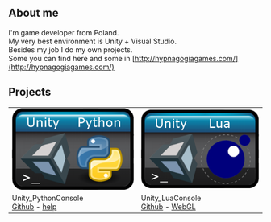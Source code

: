 ## About me


I'm game developer from Poland. <br/>
My very best environment is Unity + Visual Studio. <br/>
Besides my job I do my own projects. <br/>
Some you can find here and some in
[http://hypnagogiagames.com/](http://hypnagogiagames.com/)


## Projects

| | |
|-|-|
| [![Image](img/Unity_Python_Console.png)](https://github.com/karolwieczorek/Unity_PythonConsole) | [![Image](img/Unity_Lua_Console.png)](https://github.com/karolwieczorek/Unity_LuaConsole) |
| Unity_PythonConsole <br/> [Github](https://github.com/karolwieczorek/Unity_PythonConsole) - [help](https://karolwieczorek.github.io/Projects/PythonConsole/help) | Unity_LuaConsole <br/> [Github](https://github.com/karolwieczorek/Unity_LuaConsole) - [WebGL](https://karolwieczorek.github.io/LuaConsole/index.html) |
